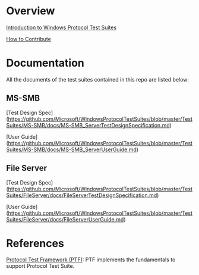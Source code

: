 # Overview

[Introduction to Windows Protocol Test Suites](https://github.com/Microsoft/WindowsProtocolTestSuites/blob/master/README.md)

[How to Contribute](https://github.com/Microsoft/WindowsProtocolTestSuites/blob/master/CONTRIBUTING.md)

# Documentation
All the documents of the test suites contained in this repo are listed below:

## MS-SMB
[Test Design Spec] (https://github.com/Microsoft/WindowsProtocolTestSuites/blob/master/TestSuites/MS-SMB/docs/MS-SMB_ServerTestDesignSpecification.md)

[User Guide] (https://github.com/Microsoft/WindowsProtocolTestSuites/blob/master/TestSuites/MS-SMB/docs/MS-SMB_ServerUserGuide.md)

## File Server
[Test Design Spec] (https://github.com/Microsoft/WindowsProtocolTestSuites/blob/master/TestSuites/FileServer/docs/FileServerTestDesignSpecification.md)

[User Guide] (https://github.com/Microsoft/WindowsProtocolTestSuites/blob/master/TestSuites/FileServer/docs/FileServerUserGuide.md)

# References

[Protocol Test Framework (PTF)](https://github.com/microsoft/protocoltestframework): PTF implements the fundamentals to support Protocol Test Suite.